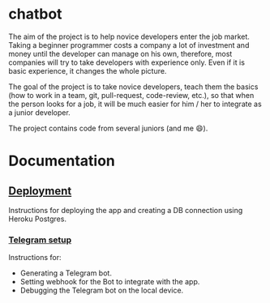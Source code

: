# chatbot

The aim of the project is to help novice developers enter the job market.
Taking a beginner programmer costs a company a lot of investment and money until the developer can manage on his own, therefore, most companies will try to take developers with experience only. Even if it is basic experience, it changes the whole picture.

The goal of the project is to take novice developers, teach them the basics (how to work in a team, git, pull-request, code-review, etc.), so that when the person looks for a job, it will be much easier for him / her to integrate as a junior developer.

The project contains code from several juniors (and me :smile:).

# Documentation

## [Deployment](Docs/Deployment.md)

Instructions for deploying the app and creating a DB connection using Heroku Postgres.

### [Telegram setup](Docs/Telegram_integration.md)

Instructions for:

- Generating a Telegram bot.
- Setting webhook for the Bot to integrate with the app.
- Debugging the Telegram bot on the local device.
